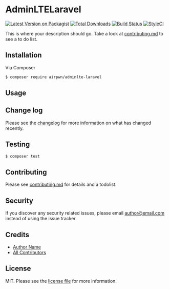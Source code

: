 # AdminLTELaravel

[![Latest Version on Packagist][ico-version]][link-packagist]
[![Total Downloads][ico-downloads]][link-downloads]
[![Build Status][ico-travis]][link-travis]
[![StyleCI][ico-styleci]][link-styleci]

This is where your description should go. Take a look at [contributing.md](contributing.md) to see a to do list.

## Installation

Via Composer

``` bash
$ composer require airpwn/adminlte-laravel
```

## Usage

## Change log

Please see the [changelog](changelog.md) for more information on what has changed recently.

## Testing

``` bash
$ composer test
```

## Contributing

Please see [contributing.md](contributing.md) for details and a todolist.

## Security

If you discover any security related issues, please email author@email.com instead of using the issue tracker.

## Credits

- [Author Name][link-author]
- [All Contributors][link-contributors]

## License

MIT. Please see the [license file](license.md) for more information.

[ico-version]: https://img.shields.io/packagist/v/airpwn/adminlte-laravel.svg?style=flat-square
[ico-downloads]: https://img.shields.io/packagist/dt/airpwn/adminlte-laravel.svg?style=flat-square
[ico-travis]: https://img.shields.io/travis/airpwn/adminlte-laravel/master.svg?style=flat-square
[ico-styleci]: https://styleci.io/repos/12345678/shield

[link-packagist]: https://packagist.org/packages/airpwn/adminlte-laravel
[link-downloads]: https://packagist.org/packages/airpwn/adminlte-laravel
[link-travis]: https://travis-ci.org/airpwn/adminlte-laravel
[link-styleci]: https://styleci.io/repos/12345678
[link-author]: https://github.com/airpwn
[link-contributors]: ../../contributors
